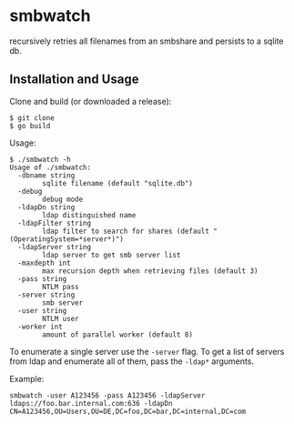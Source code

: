 # smbwatch

recursively retries all filenames from an smbshare and persists to a sqlite db.

## Installation and Usage

Clone and build (or downloaded a release):

    $ git clone
    $ go build
    
Usage:

    $ ./smbwatch -h
    Usage of ./smbwatch:
      -dbname string
            sqlite filename (default "sqlite.db")
      -debug
            debug mode
      -ldapDn string
            ldap distinguished name
      -ldapFilter string
            ldap filter to search for shares (default "(OperatingSystem=*server*)")
      -ldapServer string
            ldap server to get smb server list
      -maxdepth int
            max recursion depth when retrieving files (default 3)
      -pass string
            NTLM pass
      -server string
            smb server
      -user string
            NTLM user
      -worker int
            amount of parallel worker (default 8)
            
To enumerate a single server use the `-server` flag. To get a list of servers from
ldap and enumerate all of them, pass the `-ldap*` arguments.
    
Example:

    smbwatch -user A123456 -pass A123456 -ldapServer ldaps://foo.bar.internal.com:636 -ldapDn CN=A123456,OU=Users,OU=DE,DC=foo,DC=bar,DC=internal,DC=com
